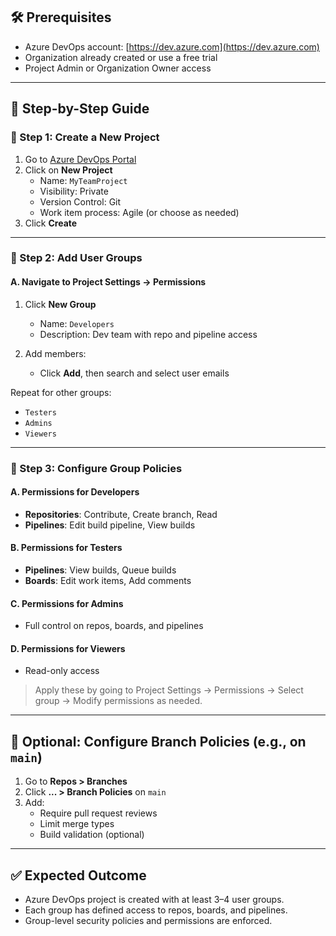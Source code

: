## 🛠️ Prerequisites

- Azure DevOps account: [https://dev.azure.com](https://dev.azure.com)
- Organization already created or use a free trial
- Project Admin or Organization Owner access

---

## 🧭 Step-by-Step Guide

### 🔹 Step 1: Create a New Project

1. Go to [Azure DevOps Portal](https://dev.azure.com)
2. Click on **New Project**
   - Name: `MyTeamProject`
   - Visibility: Private
   - Version Control: Git
   - Work item process: Agile (or choose as needed)
3. Click **Create**

---

### 🔹 Step 2: Add User Groups

#### A. Navigate to Project Settings → **Permissions**

1. Click **New Group**
   - Name: `Developers`
   - Description: Dev team with repo and pipeline access

2. Add members:
   - Click **Add**, then search and select user emails

Repeat for other groups:
- `Testers`
- `Admins`
- `Viewers`

---

### 🔹 Step 3: Configure Group Policies

#### A. Permissions for Developers
- **Repositories**: Contribute, Create branch, Read
- **Pipelines**: Edit build pipeline, View builds

#### B. Permissions for Testers
- **Pipelines**: View builds, Queue builds
- **Boards**: Edit work items, Add comments

#### C. Permissions for Admins
- Full control on repos, boards, and pipelines

#### D. Permissions for Viewers
- Read-only access

> Apply these by going to Project Settings → Permissions → Select group → Modify permissions as needed.

---

## 🔐 Optional: Configure Branch Policies (e.g., on `main`)
1. Go to **Repos > Branches**
2. Click **... > Branch Policies** on `main`
3. Add:
   - Require pull request reviews
   - Limit merge types
   - Build validation (optional)

---

## ✅ Expected Outcome

- Azure DevOps project is created with at least 3–4 user groups.
- Each group has defined access to repos, boards, and pipelines.
- Group-level security policies and permissions are enforced.
